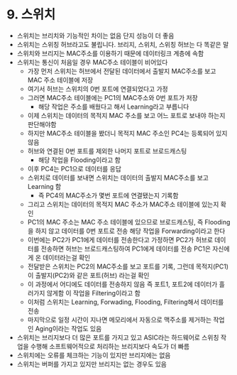 # 9. 스위치

- 스위치는 브리치와 기능적인 차이는 없음 단지 성능이 더 좋음
- 스위치는 스위칭 허브라고도 불립니다. 브리지, 스위치, 스위칭 허브는 다 똑같은 말
- 스위치와 브리지는 MAC주소를 이용하기 때문에 데이터링크 계층에 속함
- 스위치는 통신이 처음일 경우 MAC주소 테이블이 비어있다
    - 가장 먼저 스위치는 허브에서 전달된 데이터에서 출발지 MAC주소를 보고 MAC 주소 테이블에 저장
    - 여기서 허브는 스위치의 0번 포트에 연결되었다고 가정
    - 그러면  MAC주소 테이블에는 PC1의 MAC주소와 0번 포트가 저장
        - 해당 작업은 주소를 배웠다고 해서 Learning라고 부릅니다
    - 이제 스위치는 데이터의 목적지 MAC 주소를 보고 어느 포트로 보내야 하는지 판단해야함
    - 하지만 MAC주소 테이블을 봤더니 목적지 MAC 주소인 PC4는 등록되어 있지 않음
    - 허브와 연결된 0번 포트를 제외한 나머지 포트로 브로드캐스팅
        - 해당 작업을 Flooding이라고 함
    - 이후 PC4는 PC1으로 데이터를 응답
    - 스위치로 데이터를 보내면 스위치는 데이터의 출발지 MAC주소를 보고 Learning 함
        - 즉 PC4의 MAC주소가 몇번 포트에 연결됐는지 기록함
    - 그리고 스위치는 데이터의 목적지 MAC 주소가 MAC주소 테이블에 있는지 확인
    - PC1의 MAC 주소는 MAC 주소 테이블에 있으므로 브로드캐스팅, 즉 Flooding을 하지 않고 데이터를 0번 포트로 전송 해당 작업을 Forwarding이라고 한다
    - 이번에는 PC2가 PC1에게 데이터를 전송한다고 가정하면 PC2가 허브로 데이터를 전송하면 허브는 브로드캐스팅하여 PC1에게 데이터를 전송 PC1은 자신에게 온 데이터라는걸 확인
    - 전달받은 스위치는 PC2의 MAC주소를 보고 포트를 기록, 그런데 목적지(PC1)이 출발지(PC2)와 같은 포트(허브) 라는걸 확인
    - 이 과정에서 어디에도 데이터를 전송하지 않음 즉 포트1, 포트2에 데이터가 흘러가지 않게함 이 작업을 Filtering이라고 함
    - 이처럼 스위치는 Learning, Forwading, Flooding, Filtering해서 데이터를 전송
    - 마지막으로 일정 시간이 지나면 메모리에서 자동으로 맥주소를 제거하는 작업인 Aging이라는 작업도 있음
- 스위치는 브리지보다 더 많은 포트를 가지고 있고 ASIC라는 하드웨어로 스위칭 작업을 수행해 소프트웨어적으로 처리하는 브리지보다 속도가 더 빠름
- 스위치에는 오류를 체크하는 기능이 있지만 브리지에는 없음
- 스위치는 버퍼를 가지고 있지만 브리지는 없는 경우도 있음
